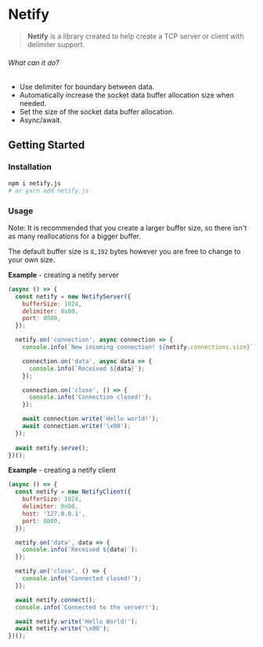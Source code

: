 # Netify

> <b>Netify</b> is a library created to help create a TCP server or client with delimiter support.

###### What can it do?

* Use delimiter for boundary between data.
* Automatically increase the socket data buffer allocation size when needed.
* Set the size of the socket data buffer allocation.
* Async/await.

## Getting Started

### Installation

```bash
npm i netify.js
# or yarn add netify.js
```

### Usage

Note: It is recommended that you create a larger buffer size, so there isn't as many reallocations for a bigger buffer.

The default buffer size is `8,192` bytes however you are free to change to your own size.

**Example** - creating a netify server

```js
(async () => {
  const netify = new NetifyServer({
    bufferSize: 1024,
    delimiter: 0x00,
    port: 8080,
  });

  netify.on('connection', async connection => {
    console.info(`New incoming connection! ${netify.connections.size}`);

    connection.on('data', async data => {
      console.info(`Received ${data}`);
    });

    connection.on('close', () => {
      console.info('Connection closed!');
    });

    await connection.write('Hello world!');
    await connection.write('\x00');
  });
  
  await netify.serve();
})();
```
**Example** - creating a netify client

```js
(async () => {
  const netify = new NetifyClient({
    bufferSize: 1024,
    delimiter: 0x00,
    host: '127.0.0.1',
    port: 8080,
  });

  netify.on('data', data => {
    console.info(`Received ${data}`);
  });

  netify.on('close', () => {
    console.info('Connected closed!');
  });

  await netify.connect();
  console.info('Connected to the server!');

  await netify.write('Hello World!');
  await netify.write('\x00');
})();
```
